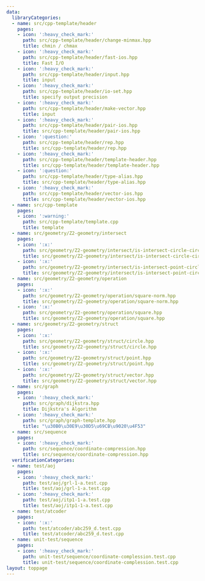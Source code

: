 ```yaml
---
data:
  libraryCategories:
  - name: src/cpp-template/header
    pages:
    - icon: ':heavy_check_mark:'
      path: src/cpp-template/header/change-minmax.hpp
      title: chmin / chmax
    - icon: ':heavy_check_mark:'
      path: src/cpp-template/header/fast-ios.hpp
      title: Fast I/O
    - icon: ':heavy_check_mark:'
      path: src/cpp-template/header/input.hpp
      title: input
    - icon: ':heavy_check_mark:'
      path: src/cpp-template/header/io-set.hpp
      title: specify output precision
    - icon: ':heavy_check_mark:'
      path: src/cpp-template/header/make-vector.hpp
      title: input
    - icon: ':heavy_check_mark:'
      path: src/cpp-template/header/pair-ios.hpp
      title: src/cpp-template/header/pair-ios.hpp
    - icon: ':question:'
      path: src/cpp-template/header/rep.hpp
      title: src/cpp-template/header/rep.hpp
    - icon: ':heavy_check_mark:'
      path: src/cpp-template/header/template-header.hpp
      title: src/cpp-template/header/template-header.hpp
    - icon: ':question:'
      path: src/cpp-template/header/type-alias.hpp
      title: src/cpp-template/header/type-alias.hpp
    - icon: ':heavy_check_mark:'
      path: src/cpp-template/header/vector-ios.hpp
      title: src/cpp-template/header/vector-ios.hpp
  - name: src/cpp-template
    pages:
    - icon: ':warning:'
      path: src/cpp-template/template.cpp
      title: template
  - name: src/geometry/Z2-geometry/intersect
    pages:
    - icon: ':x:'
      path: src/geometry/Z2-geometry/intersect/is-intersect-circle-circle.hpp
      title: src/geometry/Z2-geometry/intersect/is-intersect-circle-circle.hpp
    - icon: ':x:'
      path: src/geometry/Z2-geometry/intersect/is-intersect-point-circle.hpp
      title: src/geometry/Z2-geometry/intersect/is-intersect-point-circle.hpp
  - name: src/geometry/Z2-geometry/operation
    pages:
    - icon: ':x:'
      path: src/geometry/Z2-geometry/operation/square-norm.hpp
      title: src/geometry/Z2-geometry/operation/square-norm.hpp
    - icon: ':x:'
      path: src/geometry/Z2-geometry/operation/square.hpp
      title: src/geometry/Z2-geometry/operation/square.hpp
  - name: src/geometry/Z2-geometry/struct
    pages:
    - icon: ':x:'
      path: src/geometry/Z2-geometry/struct/circle.hpp
      title: src/geometry/Z2-geometry/struct/circle.hpp
    - icon: ':x:'
      path: src/geometry/Z2-geometry/struct/point.hpp
      title: src/geometry/Z2-geometry/struct/point.hpp
    - icon: ':x:'
      path: src/geometry/Z2-geometry/struct/vector.hpp
      title: src/geometry/Z2-geometry/struct/vector.hpp
  - name: src/graph
    pages:
    - icon: ':heavy_check_mark:'
      path: src/graph/dijkstra.hpp
      title: Dijkstra's Algorithm
    - icon: ':heavy_check_mark:'
      path: src/graph/graph-template.hpp
      title: "\u30B0\u30E9\u30D5\u69CB\u9020\u4F53"
  - name: src/sequence
    pages:
    - icon: ':heavy_check_mark:'
      path: src/sequence/coordinate-compression.hpp
      title: src/sequence/coordinate-compression.hpp
  verificationCategories:
  - name: test/aoj
    pages:
    - icon: ':heavy_check_mark:'
      path: test/aoj/grl-1-a.test.cpp
      title: test/aoj/grl-1-a.test.cpp
    - icon: ':heavy_check_mark:'
      path: test/aoj/itp1-1-a.test.cpp
      title: test/aoj/itp1-1-a.test.cpp
  - name: test/atcoder
    pages:
    - icon: ':x:'
      path: test/atcoder/abc259_d.test.cpp
      title: test/atcoder/abc259_d.test.cpp
  - name: unit-test/sequence
    pages:
    - icon: ':heavy_check_mark:'
      path: unit-test/sequence/coordinate-complession.test.cpp
      title: unit-test/sequence/coordinate-complession.test.cpp
layout: toppage
---
```


